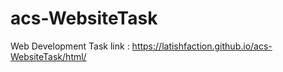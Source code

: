 # acs-WebsiteTask
Web Development Task
link : https://latishfaction.github.io/acs-WebsiteTask/html/

